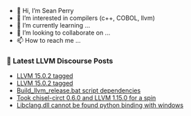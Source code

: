 - 👋 Hi, I’m Sean Perry
- 👀 I’m interested in compilers (c++, COBOL, llvm)
- 🌱 I’m currently learning ...
- 💞️ I’m looking to collaborate on ...
- 📫 How to reach me ...

<!---
s66perry/s66perry is a ✨ special ✨ repository because its `README.md` (this file) appears on your GitHub profile.
You can click the Preview link to take a look at your changes.
--->
### 📕 Latest LLVM Discourse Posts

<!-- DISCOURSE-LLVM:START -->
- [LLVM 15.0.2 tagged](https://discourse.llvm.org/t/llvm-15-0-2-tagged/65694#post_13)
- [LLVM 15.0.2 tagged](https://discourse.llvm.org/t/llvm-15-0-2-tagged/65694#post_12)
- [Build_llvm_release.bat script dependencies](https://discourse.llvm.org/t/build-llvm-release-bat-script-dependencies/65657#post_19)
- [Took chisel-circt 0.6.0 and LLVM 1.15.0 for a spin](https://discourse.llvm.org/t/took-chisel-circt-0-6-0-and-llvm-1-15-0-for-a-spin/65756#post_1)
- [Libclang.dll cannot be found python binding with windows](https://discourse.llvm.org/t/libclang-dll-cannot-be-found-python-binding-with-windows/65755#post_1)
<!-- DISCOURSE-LLVM:END -->
